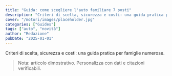 ```yaml
---
title: "Guida: come scegliere l'auto familiare 7 posti"
description: "Criteri di scelta, sicurezza e costi: una guida pratica per famiglie numerose."
cover: "/motori/images/placeholder.jpg"
categories: ["Guides"]
tags: ["auto", "novità"]
author: "Redazione"
pubDate: "2025-01-01"
---
```


Criteri di scelta, sicurezza e costi: una guida pratica per famiglie numerose.

> Nota: articolo dimostrativo. Personalizza con dati e citazioni verificabili.
